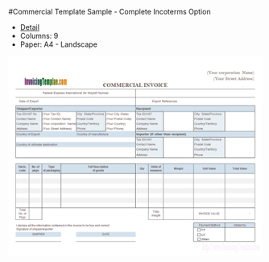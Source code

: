 ﻿#Commercial Template Sample - Complete Incoterms Option
- [Detail](https://www.invoicingtemplate.com/commercial-sample-incoterms)
- Columns: 9
- Paper: A4 - Landscape

![Screenshot for Commercial Template Sample - Complete Incoterms Option](commercial-sample-incoterms.png)
